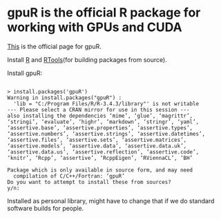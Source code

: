 
# gpuR is the official R package for working with GPUs and CUDA

[This](https://cran.r-project.org/web/packages/gpuR/gpuR.pdf) is the official page for gpuR.

Install [R](https://www.r-project.org/) and [RTools](https://cran.r-project.org/bin/windows/Rtools/)(for building packages from source).

Install gpuR: 

```

> install.packages('gpuR')
Warning in install.packages("gpuR") :
  'lib = "C:/Program Files/R/R-3.4.3/library"' is not writable
--- Please select a CRAN mirror for use in this session ---
also installing the dependencies ‘mime’, ‘glue’, ‘magrittr’, ‘stringi’, ‘evaluate’, ‘highr’, ‘markdown’, ‘stringr’, ‘yaml’, ‘assertive.base’, ‘assertive.properties’, ‘assertive.types’, ‘assertive.numbers’, ‘assertive.strings’, ‘assertive.datetimes’, ‘assertive.files’, ‘assertive.sets’, ‘assertive.matrices’, ‘assertive.models’, ‘assertive.data’, ‘assertive.data.uk’, ‘assertive.data.us’, ‘assertive.reflection’, ‘assertive.code’, ‘knitr’, ‘Rcpp’, ‘assertive’, ‘RcppEigen’, ‘RViennaCL’, ‘BH’

Package which is only available in source form, and may need
  compilation of C/C++/Fortran: ‘gpuR’
Do you want to attempt to install these from sources?
y/n: 

```

Installed as personal library, might have to change that if we do standard software builds for people.
